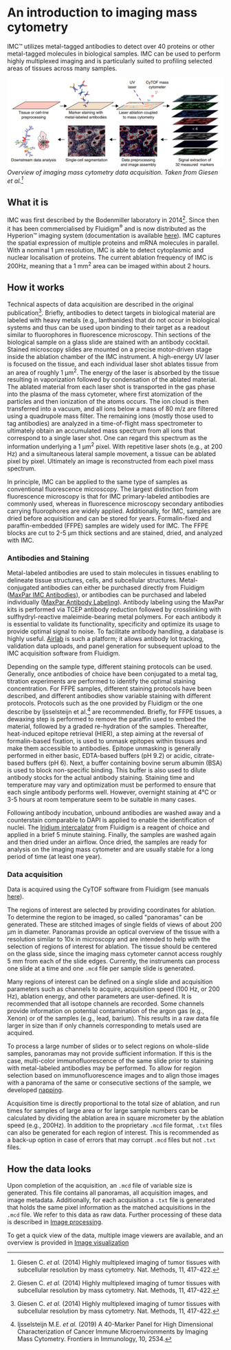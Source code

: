 # An introduction to imaging mass cytometry

IMC&trade; utilizes metal-tagged antibodies to detect over 40 proteins or other metal-tagged molecules in biological samples.
IMC can be used to perform highly multiplexed imaging and is particularly suited to profiling selected areas of tissues across many samples.

![IMC_workflow](img/IMC_workflow.png)
*Overview of imaging mass cytometry data acquisition. Taken from Giesen et al.[^fn1]*

## What it is

IMC was first described by the Bodenmiller laboratory in 2014[^fn1].
Since then it has been commercialised by Fluidigm<sup>&reg;</sup> and is now distributed as the Hyperion&trade; imaging system (documentation is available [here](https://www.fluidigm.com/products-services/instruments/hyperion)).
IMC captures the spatial expression of multiple proteins and mRNA molecules in parallel.
With a nominal 1 &mu;m resolution, IMC is able to detect cytoplasmic and nuclear localisation of proteins. 
The current ablation frequency of IMC is 200Hz, meaning that a 1 mm<sup>2</sup> area can be imaged within about 2 hours.

## How it works

Technical aspects of data acquisition are described in the original publication[^fn1]. Briefly, antibodies to detect targets in biological material are labeled with heavy metals (e.g., lanthanides) that do not occur in biological systems and thus can be used upon binding to their target as a readout similar to fluorophores in fluorescence microscopy. Thin sections of the biological sample on a glass slide are stained with an antibody cocktail. Stained microscopy slides are mounted on a precise motor-driven stage inside the ablation chamber of the IMC instrument. A high-energy UV laser is focused on the tissue, and each individual laser shot ablates tissue from an area of roughly 1 &mu;m<sup>2</sup>. The energy of the laser is absorbed by the tissue resulting in vaporization followed by condensation of the ablated material. The ablated material from each laser shot is transported in the gas phase into the plasma of the mass cytometer, where first atomization of the particles and then ionization of the atoms occurs. The ion cloud is then transferred into a vacuum, and all ions below a mass of 80 m/z are filtered using a quadrupole mass filter. The remaining ions (mostly those used to tag antibodies) are analyzed in a time-of-flight mass spectrometer to ultimately obtain an accumulated mass spectrum from all ions that correspond to a single laser shot. One can regard this spectrum as the information underlying a 1 &mu;m<sup>2</sup> pixel. With repetitive laser shots (e.g., at 200 Hz) and a simultaneous lateral sample movement, a tissue can be ablated pixel by pixel. Ultimately an image is reconstructed from each pixel mass spectrum. 

In principle, IMC can be applied to the same type of samples as conventional fluorescence microscopy. The largest distinction from fluorescence microscopy is that for IMC primary-labeled antibodies are commonly used, whereas in fluorescence microscopy secondary antibodies carrying fluorophores are widely applied. Additionally, for IMC, samples are dried before acquisition and can be stored for years. Formalin-fixed and paraffin-embedded (FFPE) samples are widely used for IMC. The FFPE blocks are cut to 2-5 &mu;m thick sections and are stained, dried, and analyzed with IMC.

### Antibodies and Staining

Metal-labeled antibodies are used to stain molecules in tissues enabling to delineate tissue structures, cells, and subcellular structures. Metal-conjugated antibodies can either be purchased directly from Fluidigm ([MaxPar IMC Antibodies](https://store.fluidigm.com/Cytometry/ConsumablesandReagentsCytometry/MaxparAntibodies?cclcl=en_US)), or antibodies can be purchased and labeled individually ([MaxPar Antibody Labeling](https://store.fluidigm.com/Cytometry/ConsumablesandReagentsCytometry/MaxparAntibodyLabelingKits?cclcl=en_US)). Antibody labeling using the MaxPar kits is performed via TCEP antibody reduction followed by crosslinking with sulfhydryl-reactive maleimide-bearing metal polymers. For each antibody it is essential to validate its functionality, specificity and optimize its usage to provide optimal signal to noise. To facilitate antibody handling, a database is highly useful. [Airlab](https://github.com/BodenmillerGroup/airlab-web) is such a platform; it allows antibody lot tracking, validation data uploads, and panel generation for subsequent upload to the IMC acquisition software from Fluidigm.

Depending on the sample type, different staining protocols can be used. Generally, once antibodies of choice have been conjugated to a metal tag, titration experiments are performed to identify the optimal staining concentration. For FFPE samples, different staining protocols have been described, and different antibodies show variable staining with different protocols. Protocols such as the one provided by Fluidigm or the one describe by Ijsselsteijn et al.[^fn2] are recommended. Briefly, for FFPE tissues, a dewaxing step is performed to remove the paraffin used to embed the material, followed by a graded re-hydration of the samples. Thereafter, heat-induced epitope retrieval (HIER), a step aiming at the reversal of formalin-based fixation, is used to unmask epitopes within tissues and make them accessible to antibodies. Epitope unmasking is generally performed in either basic, EDTA-based buffers (pH 9.2) or acidic, citrate-based buffers (pH 6). Next, a buffer containing bovine serum albumin (BSA) is used to block non-specific binding. This buffer is also used to dilute antibody stocks for the actual antibody staining. Staining time and temperature may vary and optimization must be performed to ensure that each single antibody performs well. However, overnight staining at 4&deg;C or 3-5 hours at room temperature seem to be suitable in many cases.

Following antibody incubation, unbound antibodies are washed away and a counterstain comparable to DAPI is applied to enable the identification of nuclei. The [Iridium intercalator](https://store.fluidigm.com/Cytometry/ConsumablesandReagentsCytometry/MassCytometryReagents/Cell-ID%E2%84%A2%20Intercalator-Ir%E2%80%94125%20%C2%B5M) from Fluidigm is a reagent of choice and applied in a brief 5 minute staining. Finally, the samples are washed again and then dried under an airflow. Once dried, the samples are ready for analysis on the imaging mass cytometer and are usually stable for a long period of time (at least one year).

### Data acquisition

Data is acquired using the CyTOF software from Fluidigm (see manuals [here](https://go.fluidigm.com/hyperion-support-documents)).

The regions of interest are selected by providing coordinates for ablation. To determine the region to be imaged, so called "panoramas" can be generated. These are stitched images of single fields of views of about 200 &mu;m in diameter. Panoramas provide an optical overview of the tissue with a resolution similar to 10x in microscopy and are intended to help with the selection of regions of interest for ablation. The tissue should be centered on the glass side, since the imaging mass cytometer cannot access roughly 5 mm from each of the slide edges. Currently, the instruments can process one slide at a time and one `.mcd` file per sample slide is generated.

Many regions of interest can be defined on a single slide and acquisition parameters such as channels to acquire, acquisition speed (100 Hz, or 200 Hz), ablation energy, and other parameters are user-defined. It is recommended that all isotope channels are recorded. Some channels provide information on potential contamination of the argon gas (e.g., Xenon) or of the samples (e.g., lead, barium). This results in a raw data file larger in size than if only channels corresponding to metals used are acquired.

To process a large number of slides or to select regions on whole-slide samples, panoramas may not  provide sufficient information. If this is the case, multi-color immunofluorescence of the same slide prior to staining with metal-labeled antibodies may be performed. To allow for region selection based on immunofluorescence images and to align those images with a panorama of the same or consecutive sections of the sample, we developed [napping](https://github.com/BodenmillerGroup/napping).

Acquisition time is directly proportional to the total size of ablation, and run times for samples of large area or for large sample numbers can be calculated by dividing the ablation area in square micrometer by the ablation speed (e.g., 200Hz). In addition to the proprietary `.mcd` file format, `.txt` files can also be generated for each region of interest. This is recommended as a back-up option in case of errors that may corrupt `.mcd` files but not `.txt` files.

## How the data looks

Upon completion of the acquisition, an `.mcd` file of variable size is generated. This file contains all panoramas, all acquisition images, and image metadata. Additionally, for each acquisition a `.txt` file is generated that holds the same pixel information as the matched acquisitions in the `.mcd` file. We refer to this data as raw data. Further processing of these data is described in [Image processing](process.md). 

To get a quick view of the data, multiple image viewers are available, and an overview is provided in [Image visualization](viewers.md)

[^fn1]: Giesen C. _et al._ (2014) Highly multiplexed imaging of tumor tissues with subcellular resolution by mass cytometry. Nat. Methods, 11, 417-422.  
[^fn2]: Ijsselsteijn M.E. _et al._ (2019) A 40-Marker Panel for High Dimensional Characterization of Cancer Immune Microenvironments by Imaging Mass Cytometry. Frontiers in Immunology, 10, 2534.
